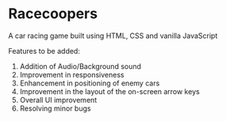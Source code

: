 # Racecoopers
A car racing game built using HTML, CSS and vanilla JavaScript

Features to be added:
1) Addition of Audio/Background sound
2) Improvement in responsiveness
3) Enhancement in positioning of enemy cars
4) Improvement in the layout of the on-screen arrow keys
5) Overall UI improvement
6) Resolving minor bugs
